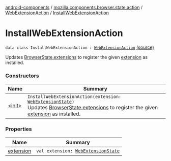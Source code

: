 [android-components](../../../index.md) / [mozilla.components.browser.state.action](../../index.md) / [WebExtensionAction](../index.md) / [InstallWebExtensionAction](./index.md)

# InstallWebExtensionAction

`data class InstallWebExtensionAction : `[`WebExtensionAction`](../index.md) [(source)](https://github.com/mozilla-mobile/android-components/blob/master/components/browser/state/src/main/java/mozilla/components/browser/state/action/BrowserAction.kt#L271)

Updates [BrowserState.extensions](../../../mozilla.components.browser.state.state/-browser-state/extensions.md) to register the given [extension](extension.md) as installed.

### Constructors

| Name | Summary |
|---|---|
| [&lt;init&gt;](-init-.md) | `InstallWebExtensionAction(extension: `[`WebExtensionState`](../../../mozilla.components.browser.state.state/-web-extension-state/index.md)`)`<br>Updates [BrowserState.extensions](../../../mozilla.components.browser.state.state/-browser-state/extensions.md) to register the given [extension](extension.md) as installed. |

### Properties

| Name | Summary |
|---|---|
| [extension](extension.md) | `val extension: `[`WebExtensionState`](../../../mozilla.components.browser.state.state/-web-extension-state/index.md) |
